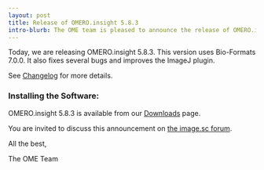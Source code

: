 ```yaml
---
layout: post
title: Release of OMERO.insight 5.8.3
intro-blurb: The OME team is pleased to announce the release of OMERO.insight 5.8.3
---
```


Today, we are releasing OMERO.insight 5.8.3. This version uses Bio-Formats 7.0.0.
It also fixes several bugs and improves the ImageJ plugin.

See [Changelog](https://github.com/ome/omero-insight/blob/v5.8.3/CHANGELOG.md) for more details.

### Installing the Software:

OMERO.insight 5.8.3 is available from our
[Downloads](https://www.openmicroscopy.org/omero/downloads/) page.

You are invited to discuss this announcement on
[the image.sc forum](https://forum.image.sc/).

All the best,

The OME Team
